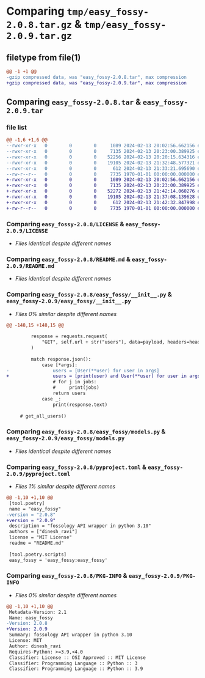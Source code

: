 # Comparing `tmp/easy_fossy-2.0.8.tar.gz` & `tmp/easy_fossy-2.0.9.tar.gz`

## filetype from file(1)

```diff
@@ -1 +1 @@
-gzip compressed data, was "easy_fossy-2.0.8.tar", max compression
+gzip compressed data, was "easy_fossy-2.0.9.tar", max compression
```

## Comparing `easy_fossy-2.0.8.tar` & `easy_fossy-2.0.9.tar`

### file list

```diff
@@ -1,6 +1,6 @@
--rwxr-xr-x   0        0        0     1089 2024-02-13 20:02:56.662156 easy_fossy-2.0.8/LICENSE
--rwxr-xr-x   0        0        0     7135 2024-02-13 20:23:00.389925 easy_fossy-2.0.8/README.md
--rwxr-xr-x   0        0        0    52256 2024-02-13 20:20:15.634316 easy_fossy-2.0.8/easy_fossy/__init__.py
--rwxr-xr-x   0        0        0    19105 2024-02-13 21:32:48.577321 easy_fossy-2.0.8/easy_fossy/models.py
--rwxr-xr-x   0        0        0      612 2024-02-13 21:33:21.695690 easy_fossy-2.0.8/pyproject.toml
--rw-r--r--   0        0        0     7735 1970-01-01 00:00:00.000000 easy_fossy-2.0.8/PKG-INFO
+-rwxr-xr-x   0        0        0     1089 2024-02-13 20:02:56.662156 easy_fossy-2.0.9/LICENSE
+-rwxr-xr-x   0        0        0     7135 2024-02-13 20:23:00.389925 easy_fossy-2.0.9/README.md
+-rwxr-xr-x   0        0        0    52272 2024-02-13 21:42:14.060276 easy_fossy-2.0.9/easy_fossy/__init__.py
+-rwxr-xr-x   0        0        0    19105 2024-02-13 21:37:08.139628 easy_fossy-2.0.9/easy_fossy/models.py
+-rwxr-xr-x   0        0        0      612 2024-02-13 21:42:32.847998 easy_fossy-2.0.9/pyproject.toml
+-rw-r--r--   0        0        0     7735 1970-01-01 00:00:00.000000 easy_fossy-2.0.9/PKG-INFO
```

### Comparing `easy_fossy-2.0.8/LICENSE` & `easy_fossy-2.0.9/LICENSE`

 * *Files identical despite different names*

### Comparing `easy_fossy-2.0.8/README.md` & `easy_fossy-2.0.9/README.md`

 * *Files identical despite different names*

### Comparing `easy_fossy-2.0.8/easy_fossy/__init__.py` & `easy_fossy-2.0.9/easy_fossy/__init__.py`

 * *Files 0% similar despite different names*

```diff
@@ -148,15 +148,15 @@
 
         response = requests.request(
             "GET", self.url + str("users"), data=payload, headers=headers
         )
 
         match response.json():
             case [*args]:
-                users = [User(**user) for user in args]
+                users = [print(user) and User(**user) for user in args]
                 # for j in jobs:
                 #     print(jobs)
                 return users
             case _:
                 print(response.text)
 
     # get_all_users()
```

### Comparing `easy_fossy-2.0.8/easy_fossy/models.py` & `easy_fossy-2.0.9/easy_fossy/models.py`

 * *Files identical despite different names*

### Comparing `easy_fossy-2.0.8/pyproject.toml` & `easy_fossy-2.0.9/pyproject.toml`

 * *Files 1% similar despite different names*

```diff
@@ -1,10 +1,10 @@
 [tool.poetry]
 name = "easy_fossy"
-version = "2.0.8"
+version = "2.0.9"
 description = "fossology API wrapper in python 3.10"
 authors = ["dinesh_ravi"]
 license = "MIT License"
 readme = "README.md"
 
 [tool.poetry.scripts]
 easy_fossy = 'easy_fossy:easy_fossy'
```

### Comparing `easy_fossy-2.0.8/PKG-INFO` & `easy_fossy-2.0.9/PKG-INFO`

 * *Files 0% similar despite different names*

```diff
@@ -1,10 +1,10 @@
 Metadata-Version: 2.1
 Name: easy_fossy
-Version: 2.0.8
+Version: 2.0.9
 Summary: fossology API wrapper in python 3.10
 License: MIT
 Author: dinesh_ravi
 Requires-Python: >=3.9,<4.0
 Classifier: License :: OSI Approved :: MIT License
 Classifier: Programming Language :: Python :: 3
 Classifier: Programming Language :: Python :: 3.9
```

